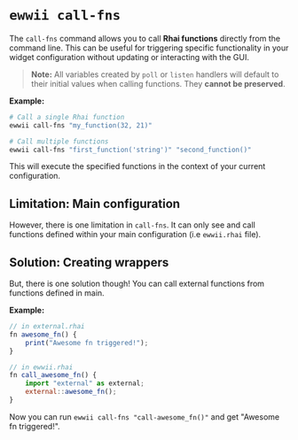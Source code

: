 # `ewwii call-fns`

The `call-fns` command allows you to call **Rhai functions** directly from the command line. This can be useful for triggering specific functionality in your widget configuration without updating or interacting with the GUI.

> **Note:** All variables created by `poll` or `listen` handlers will default to their initial values when calling functions. They **cannot be preserved**.

**Example:**

```bash
# Call a single Rhai function
ewwii call-fns "my_function(32, 21)"

# Call multiple functions
ewwii call-fns "first_function('string')" "second_function()"
```

This will execute the specified functions in the context of your current configuration.

## Limitation: Main configuration

However, there is one limitation in `call-fns`. It can only see and call functions defined within your main configuration (i.e `ewwii.rhai` file).

## Solution: Creating wrappers

But, there is one solution though! You can call external functions from functions defined in main.

**Example:**

```js
// in external.rhai
fn awesome_fn() {
    print("Awesome fn triggered!");
}
```

```js
// in ewwii.rhai
fn call_awesome_fn() {
    import "external" as external;
    external::awesome_fn();
}
```

Now you can run `ewwii call-fns "call-awesome_fn()"` and get "Awesome fn triggered!".
